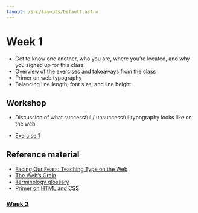 ```yaml
---
layout: /src/layouts/Default.astro
---
```


<!-- @format -->

# Week 1

- Get to know one another, who you are, where you’re located, and why you signed up for this class
- Overview of the exercises and takeaways from the class
- Primer on web typography
- Balancing line length, font size, and line height

## Workshop

- Discussion of what successful / unsuccessful typography looks like on the web

- [Exercise 1](https://codepen.io/scottkellum/pen/JjvpMVw)

## Reference material

- [Facing Our Fears: Teaching Type on the Web](https://www.alphabettes.org/facing-our-fears/)
- [The Web’s Grain](https://frankchimero.com/blog/2015/the-webs-grain/)
- [Terminology glossary](https://css.typetura.com/glossary/)
- [Primer on HTML and CSS](http://www.dontfeartheinternet.com/)

### [Week 2](week2)
